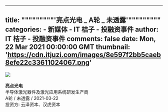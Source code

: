 
---
title: """""""""'亮点光电 _ A轮 _ 未透露'"""""""""
categories: 
    - 新媒体
    - IT 桔子 - 投融资事件
author: IT 桔子 - 投融资事件
comments: false
date: Mon, 22 Mar 2021 00:00:00 GMT
thumbnail: 'https://cdn.itjuzi.com/images/8e597f2bb5caeb8efe22c33611024067.png'
---

<div>   
<img src="https://cdn.itjuzi.com/images/8e597f2bb5caeb8efe22c33611024067.png" referrerpolicy="no-referrer"><br><br>
        <strong>亮点光电</strong><br>
        半导体激光器件及激光应用系统研发生产商<br>
        A轮 / 未透露 / 2021-03-22<br>
        投资方: 云泽资本、汉虎资本
        
</div>
            